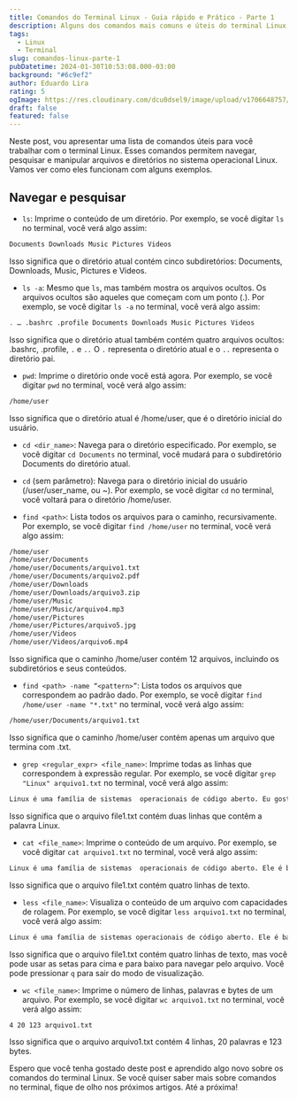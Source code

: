 ```yaml
---
title: Comandos do Terminal Linux - Guia rápido e Prático - Parte 1
description: Alguns dos comandos mais comuns e úteis do terminal Linux, como ls, pwd, cd, find, grep, cat, less e wc. Como navegar, pesquisar e manipular arquivos e diretórios no sistema operacional Linux.
tags:
  - Linux
  - Terminal
slug: comandos-linux-parte-1
pubDatetime: 2024-01-30T10:53:08.000-03:00
background: "#6c9ef2"
author: Eduardo Lira
rating: 5
ogImage: https://res.cloudinary.com/dcu0dsel9/image/upload/v1706648757/comandos_linux.jpg
draft: false
featured: false
---
```


Neste post, vou apresentar uma lista de comandos úteis para você trabalhar com o terminal Linux. Esses comandos permitem navegar, pesquisar e manipular arquivos e diretórios no sistema operacional Linux. Vamos ver como eles funcionam com alguns exemplos.

## Navegar e pesquisar

- `ls`: Imprime o conteúdo de um diretório. Por exemplo, se você digitar `ls` no terminal, você verá algo assim:

```bash
Documents Downloads Music Pictures Videos
```

Isso significa que o diretório atual contém cinco subdiretórios: Documents, Downloads, Music, Pictures e Videos.

- `ls -a`: Mesmo que `ls`, mas também mostra os arquivos ocultos. Os arquivos ocultos são aqueles que começam com um ponto (.). Por exemplo, se você digitar `ls -a` no terminal, você verá algo assim:

```bash
. … .bashrc .profile Documents Downloads Music Pictures Videos
```

Isso significa que o diretório atual também contém quatro arquivos ocultos: .bashrc, .profile, `.` e `..` O `.` representa o diretório atual e o `..` representa o diretório pai.

- `pwd`: Imprime o diretório onde você está agora. Por exemplo, se você digitar `pwd` no terminal, você verá algo assim:

```bash
/home/user
```

Isso significa que o diretório atual é /home/user, que é o diretório inicial do usuário.

- `cd <dir_name>`: Navega para o diretório especificado. Por exemplo, se você digitar `cd Documents` no terminal, você mudará para o subdiretório Documents do diretório atual.

- `cd` (sem parâmetro): Navega para o diretório inicial do usuário (/user/user_name, ou ~). Por exemplo, se você digitar `cd` no terminal, você voltará para o diretório /home/user.

- `find <path>`: Lista todos os arquivos para o caminho, recursivamente. Por exemplo, se você digitar `find /home/user` no terminal, você verá algo assim:

```bash
/home/user
/home/user/Documents
/home/user/Documents/arquivo1.txt
/home/user/Documents/arquivo2.pdf
/home/user/Downloads
/home/user/Downloads/arquivo3.zip
/home/user/Music
/home/user/Music/arquivo4.mp3
/home/user/Pictures
/home/user/Pictures/arquivo5.jpg
/home/user/Videos
/home/user/Videos/arquivo6.mp4
```

Isso significa que o caminho /home/user contém 12 arquivos, incluindo os subdiretórios e seus conteúdos.

- `find <path> -name “<pattern>”`: Lista todos os arquivos que correspondem ao padrão dado. Por exemplo, se você digitar `find /home/user -name "*.txt"` no terminal, você verá algo assim:

```bash
/home/user/Documents/arquivo1.txt
```

Isso significa que o caminho /home/user contém apenas um arquivo que termina com .txt.

- `grep <regular_expr> <file_name>`: Imprime todas as linhas que correspondem à expressão regular. Por exemplo, se você digitar `grep "Linux" arquivo1.txt` no terminal, você verá algo assim:

```bash
Linux é uma família de sistemas  operacionais de código aberto. Eu gosto de usar Linux para programação.
```

Isso significa que o arquivo file1.txt contém duas linhas que contêm a palavra Linux.

- `cat <file_name>`: Imprime o conteúdo de um arquivo. Por exemplo, se você digitar `cat arquivo1.txt` no terminal, você verá algo assim:

```bash
Linux é uma família de sistemas  operacionais de código aberto. Ele é baseado no kernel Linux, que foi criado por Linus Torvalds em 1991. Eu gosto de usar Linux para programação. É rápido, seguro e personalizável.
```

Isso significa que o arquivo file1.txt contém quatro linhas de texto.

- `less <file_name>`: Visualiza o conteúdo de um arquivo com capacidades de rolagem. Por exemplo, se você digitar `less arquivo1.txt` no terminal, você verá algo assim:

```bash
Linux é uma família de sistemas operacionais de código aberto. Ele é baseado no kernel Linux, que foi criado por Linus Torvalds em 1991. Eu gosto de usar Linux para programação. É rápido, seguro e personalizável. (END)
```

Isso significa que o arquivo file1.txt contém quatro linhas de texto, mas você pode usar as setas para cima e para baixo para navegar pelo arquivo. Você pode pressionar `q` para sair do modo de visualização.

- `wc <file_name>`: Imprime o número de linhas, palavras e bytes de um arquivo. Por exemplo, se você digitar `wc arquivo1.txt` no terminal, você verá algo assim:

```bash
4 20 123 arquivo1.txt
```

Isso significa que o arquivo arquivo1.txt contém 4 linhas, 20 palavras e 123 bytes.

Espero que você tenha gostado deste post e aprendido algo novo sobre os comandos do terminal Linux. Se você quiser saber mais sobre comandos no terminal, fique de olho nos próximos artigos. Até a próxima!
